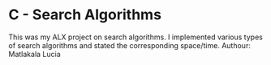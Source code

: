 # C - Search Algorithms

This was my ALX project on search algorithms. I implemented
various types of search algorithms and stated the corresponding space/time.
Authour: Matlakala Lucia
